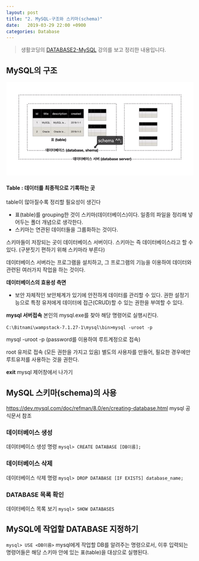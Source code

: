 ```yaml
---
layout: post
title: "2. MySQL-구조와 스키마(schema)"
date:   2019-03-29 22:00 +0900
categories: Database
---
```


> 생활코딩의 [DATABASE2-MySQL](https://opentutorials.org/course/3161) 강의를 보고 정리한 내용입니다.

## MySQL의 구조

<img src="/_assets/images/database.png">

#### Table : 데이터를 최종적으로 기록하는 곳

table이 많아질수록 정리할 필요성이 생긴다
- 표(table)를 grouping한 것이 스키마(데이터베이스)이다. 일종의 파일을 정리해 넣어두는 폴더 개념으로 생각한다.
- 스키마는 연관된 데이터들을 그룹화하는 것이다.


스키마들이 저장되는 곳이 데이터베이스 서버이다.
스키마는 즉 데이터베이스라고 할 수 있다. (구분짓기 편하기 위해 스키마라 부른다)


데이터베이스 서버라는 프로그램을 설치하고, 그 프로그램의 기능을 이용하여
데이터와 관련된 여러가지 작업을 하는 것이다.


**데이터베이스의 효용성 측면**

- 보안
자체적인 보안체계가 있기에 안전하게 데이터를 관리할 수 있다.
권한 설정기능으로 특정 유저에게 데이터에 접근(CRUD)할 수 있는 권한을 부여할 수 있다.


**mysql 서버접속**
본인의 mysql.exe를 찾아 해당 명령어로 실행시킨다.

`C:\Bitnami\wampstack-7.1.27-1\mysql\bin>mysql -uroot -p`

mysql -uroot -p (password를 이용하여 루트계정으로 접속)

root 유저로 접속 (모든 권한을 가지고 있음)
별도의 사용자를 만들어, 필요한 경우에만 루트유저를 사용하는 것을 권한다.

**exit**
mysql 제어창에서 나가기



## MySQL 스키마(schema)의 사용

https://dev.mysql.com/doc/refman/8.0/en/creating-database.html
mysql 공식문서 참조


### 데이터베이스 생성
데이터베이스 생성 명령
`mysql> CREATE DATABASE [DB이름];`

### 데이터베이스 삭제
데이터베이스 삭제 명령
`mysql> DROP DATABASE [IF EXISTS] database_name;`


### DATABASE 목록 확인
데이터베이스 목록 보기
`mysql> SHOW DATABASES`

## MySQL에 작업할 DATABASE 지정하기
`mysql> USE <DB이름>`
mysql에게 작업할 DB를 알려주는 명령으로서, 이후 입력되는 명령어들은 해당 스키마 안에 있는 표(table)을 대상으로 실행된다.
